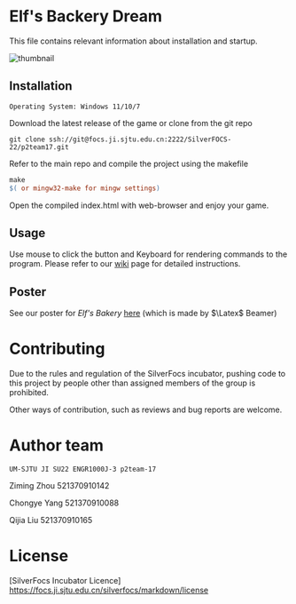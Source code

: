 # Elf's Backery Dream

This file contains relevant information about installation and startup.

![thumbnail](https://github.com/ziming-zh/Elm-s-Bakery/blob/main/doc/thumbnail.jpg)

## Installation
	Operating System: Windows 11/10/7

Download the latest release of the game or clone from the git repo

```git
git clone ssh://git@focs.ji.sjtu.edu.cn:2222/SilverFOCS-22/p2team17.git
```

Refer to the main repo and compile the project using the makefile

```makefile
make 
$( or mingw32-make for mingw settings)
```

Open the compiled index.html with web-browser and enjoy your game.

## Usage

Use mouse to click the button and Keyboard for rendering commands to the program. Please refer to our [wiki](https://github.com/ziming-zh/Elm-s-Bakery/wiki) page for detailed instructions.

## Poster
See our poster for *Elf's Bakery* [here](https://github.com/ziming-zh/Elm-s-Bakery/blob/main/doc/poster.pdf) (which is made by $\Latex$ Beamer)

# Contributing

Due to the rules and regulation of the SilverFocs incubator, pushing code to this project by people other than assigned members of the group is prohibited. 

Other ways of contribution, such as reviews and bug reports are welcome.

# Author team 
	UM-SJTU JI SU22 ENGR1000J-3 p2team-17
Ziming Zhou 521370910142

Chongye Yang 521370910088

Qijia Liu 521370910165

# License 
[SilverFocs Incubator Licence] https://focs.ji.sjtu.edu.cn/silverfocs/markdown/license
